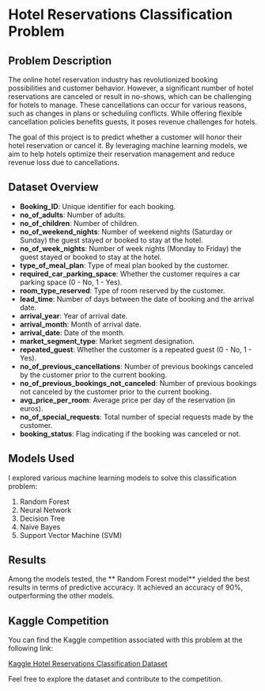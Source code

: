 # Hotel Reservations Classification Problem

## Problem Description

The online hotel reservation industry has revolutionized booking possibilities and customer behavior. However, a significant number of hotel reservations are canceled or result in no-shows, which can be challenging for hotels to manage. These cancellations can occur for various reasons, such as changes in plans or scheduling conflicts. While offering flexible cancellation policies benefits guests, it poses revenue challenges for hotels.

The goal of this project is to predict whether a customer will honor their hotel reservation or cancel it. By leveraging machine learning models, we aim to help hotels optimize their reservation management and reduce revenue loss due to cancellations.

## Dataset Overview

- **Booking_ID**: Unique identifier for each booking.
- **no_of_adults**: Number of adults.
- **no_of_children**: Number of children.
- **no_of_weekend_nights**: Number of weekend nights (Saturday or Sunday) the guest stayed or booked to stay at the hotel.
- **no_of_week_nights**: Number of week nights (Monday to Friday) the guest stayed or booked to stay at the hotel.
- **type_of_meal_plan**: Type of meal plan booked by the customer.
- **required_car_parking_space**: Whether the customer requires a car parking space (0 - No, 1 - Yes).
- **room_type_reserved**: Type of room reserved by the customer.
- **lead_time**: Number of days between the date of booking and the arrival date.
- **arrival_year**: Year of arrival date.
- **arrival_month**: Month of arrival date.
- **arrival_date**: Date of the month.
- **market_segment_type**: Market segment designation.
- **repeated_guest**: Whether the customer is a repeated guest (0 - No, 1 - Yes).
- **no_of_previous_cancellations**: Number of previous bookings canceled by the customer prior to the current booking.
- **no_of_previous_bookings_not_canceled**: Number of previous bookings not canceled by the customer prior to the current booking.
- **avg_price_per_room**: Average price per day of the reservation (in euros).
- **no_of_special_requests**: Total number of special requests made by the customer.
- **booking_status**: Flag indicating if the booking was canceled or not.

## Models Used

I explored various machine learning models to solve this classification problem:

1. Random Forest
2. Neural Network
3. Decision Tree
4. Naive Bayes
5. Support Vector Machine (SVM)

## Results

Among the models tested, the ** Random Forest model** yielded the best results in terms of predictive accuracy. It achieved an accuracy of 90%, outperforming the other models.

## Kaggle Competition

You can find the Kaggle competition associated with this problem at the following link:

[Kaggle Hotel Reservations Classification Dataset](https://www.kaggle.com/datasets/ahsan81/hotel-reservations-classification-dataset)

Feel free to explore the dataset and contribute to the competition.

